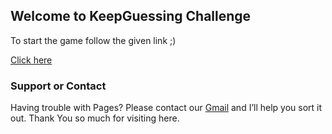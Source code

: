 ## Welcome to KeepGuessing Challenge

To start the game follow the given link ;)

[Click here](https://leoperon.github.io/KeepGuessing.github.io/) 

### Support or Contact

Having trouble with Pages? Please contact our [Gmail](sourovsarkar84@gmail.com) and I’ll help you sort it out.
Thank You so much for visiting here.
